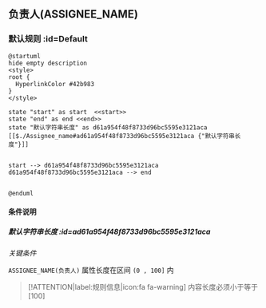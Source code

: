 ## 负责人(ASSIGNEE_NAME) <!-- {docsify-ignore-all} -->

   

### 默认规则 :id=Default

```plantuml
@startuml
hide empty description
<style>
root {
  HyperlinkColor #42b983
}
</style>

state "start" as start  <<start>>
state "end" as end <<end>>
state "默认字符串长度" as d61a954f48f8733d96bc5595e3121aca [[$./Assignee_name#ad61a954f48f8733d96bc5595e3121aca {"默认字符串长度"}]]


start --> d61a954f48f8733d96bc5595e3121aca 
d61a954f48f8733d96bc5595e3121aca --> end 


@enduml
```

#### 条件说明

##### 默认字符串长度 :id=ad61a954f48f8733d96bc5595e3121aca


*关键条件*


`ASSIGNEE_NAME(负责人)` 属性长度在区间 `(0 , 100]` 内

> [!ATTENTION|label:规则信息|icon:fa fa-warning]
> 内容长度必须小于等于[100]







